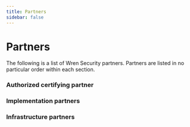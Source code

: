 ```yaml
---
title: Partners
sidebar: false
---
```


<script setup>
  const certPartners = [
    { name: 'orchitech', url: 'https://orchi.tech/en/', logo: 'orchitech.png' }
  ];
  const implPartners = [
    { name: 'orchitech', url: 'https://orchi.tech/en/', logo: 'orchitech.png' },
    { name: 'j3ag', url: 'https://www.j3ag.cz/', logo: 'j3ag.png' },
    { name: 'sonpo', url: 'https://www.sonpo.cz/en/', logo: 'sonpo.png' },
    { name: 'systemboost', url: 'https://www.system-boost.cz/en/', logo: 'systemboost.png' },
  ];
  const infraPartners = [
    { name: 'jfrog', url: 'https://jfrog.com/artifactory/', logo: 'jfrog-artifactory.png' },
  ];
</script>

# Partners

The following is a list of Wren Security partners.
Partners are listed in no particular order within each section.


### Authorized certifying partner

<Partners :data="certPartners" />

### Implementation partners

<Partners :data="implPartners" />

### Infrastructure partners

<Partners :data="infraPartners" />

